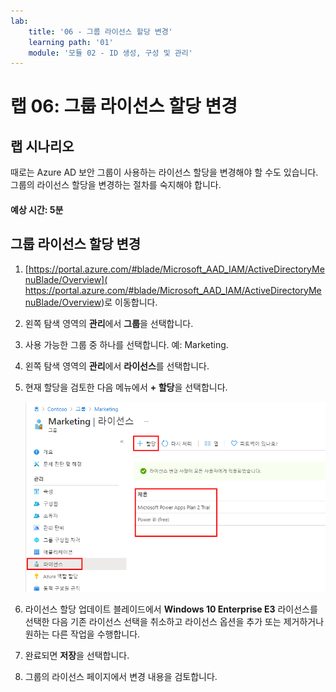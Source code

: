 ```yaml
---
lab:
    title: '06 - 그룹 라이선스 할당 변경'
    learning path: '01'
    module: '모듈 02 - ID 생성, 구성 및 관리'
---
```


# 랩 06: 그룹 라이선스 할당 변경

## 랩 시나리오

때로는 Azure AD 보안 그룹이 사용하는 라이선스 할당을 변경해야 할 수도 있습니다. 그룹의 라이선스 할당을 변경하는 절차를 숙지해야 합니다.

#### 예상 시간: 5분

## 그룹 라이선스 할당 변경

1. [https://portal.azure.com/#blade/Microsoft_AAD_IAM/ActiveDirectoryMenuBlade/Overview]( https://portal.azure.com/#blade/Microsoft_AAD_IAM/ActiveDirectoryMenuBlade/Overview)로 이동합니다.

1. 왼쪽 탐색 영역의 **관리**에서 **그룹**을 선택합니다.

1. 사용 가능한 그룹 중 하나를 선택합니다. 예: Marketing.

1. 왼쪽 탐색 영역의 **관리**에서 **라이선스**를 선택합니다.

1. 현재 할당을 검토한 다음 메뉴에서 **+ 할당**을 선택합니다.

    ![현재 라이선스에 대해 선택된 라이선스 옵션과 강조 표시된 할당 메뉴 옵션을 보여주는 화면 이미지](./media/lp1-mod2-change-group-license.png)

1. 라이선스 할당 업데이트 블레이드에서 **Windows 10 Enterprise E3** 라이선스를 선택한 다음 기존 라이선스 선택을 취소하고 라이선스 옵션을 추가 또는 제거하거나 원하는 다른 작업을 수행합니다.

1. 완료되면 **저장**을 선택합니다.

1. 그룹의 라이선스 페이지에서 변경 내용을 검토합니다.
